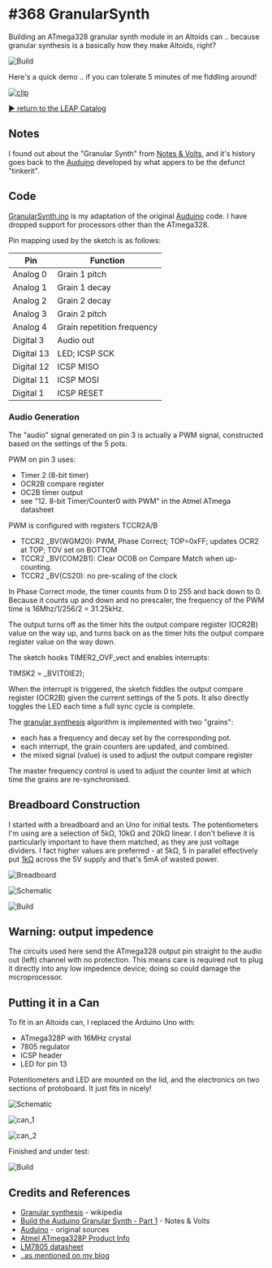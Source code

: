 # #368 GranularSynth

Building an ATmega328 granular synth module in an Altoids can .. because granular synthesis is a basically how they make Altoids, right?

![Build](./assets/GranularSynth_build.jpg?raw=true)

Here's a quick demo .. if you can tolerate 5 minutes of me fiddling around!

[![clip](http://img.youtube.com/vi/1UOCTyM_3Ns/0.jpg)](http://www.youtube.com/watch?v=1UOCTyM_3Ns)

[:arrow_forward: return to the LEAP Catalog](https://leap.tardate.com)

## Notes

I found out about the "Granular Synth" from [Notes & Volts](http://www.notesandvolts.com/2014/07/build-auduino-granular-synth-part-1.html),
and it's history goes back to the [Auduino](http://code.google.com/p/tinkerit/wiki/Auduino) developed by
what appers to be the defunct "tinkerit".


## Code

[GranularSynth.ino](./GranularSynth.ino) is my adaptation of the original [Auduino](http://code.google.com/p/tinkerit/wiki/Auduino) code.
I have dropped support for processors other than the ATmega328.

Pin mapping used by the sketch is as follows:

| Pin        | Function                   |
|------------|----------------------------|
| Analog 0   | Grain 1 pitch              |
| Analog 1   | Grain 1 decay              |
| Analog 2   | Grain 2 decay              |
| Analog 3   | Grain 2 pitch              |
| Analog 4   | Grain repetition frequency |
| Digital 3  | Audio out                  |
| Digital 13 | LED; ICSP SCK              |
| Digital 12 | ICSP MISO                  |
| Digital 11 | ICSP MOSI                  |
| Digital 1  | ICSP RESET                 |


### Audio Generation

The "audio" signal generated on pin 3 is actually a PWM signal, constructed based on the settings of the 5 pots.

PWM on pin 3 uses:

* Timer 2 (8-bit timer)
* OCR2B compare register
* OC2B timer output
* see "12. 8-bit Timer/Counter0 with PWM" in the Atmel ATmega datasheet

PWM is configured with registers TCCR2A/B

* TCCR2 _BV(WGM20): PWM, Phase Correct; TOP=0xFF; updates OCR2 at TOP; TOV set on BOTTOM
* TCCR2 _BV(COM2B1): Clear OC0B on Compare Match when up-counting.
* TCCR2 _BV(CS20): no pre-scaling of the clock

In Phase Correct mode, the timer counts from 0 to 255 and back down to 0.
Because it counts up and down and no prescaler, the frequency of the PWM time is 16Mhz/1/256/2 = 31.25kHz.

The output turns off as the timer hits the output compare register (OCR2B) value on the way up, and turns back on as the timer hits the output compare register value on the way down.

The sketch hooks TIMER2_OVF_vect and enables interrupts:

  TIMSK2 = _BV(TOIE2);

When the interrupt is triggered, the sketch fiddles the output compare register (OCR2B) given the current settings of the 5 pots.
It also directly toggles the LED each time a full sync cycle is complete.

The [granular synthesis](https://en.wikipedia.org/wiki/Granular_synthesis) algorithm is implemented with two "grains":

* each has a frequency and decay set by the corresponding pot.
* each interrupt, the grain counters are updated, and combined.
* the mixed signal (value) is used to adjust the output compare register

The master frequency control is used to adjust the counter limit at which time the grains are re-synchronised.


## Breadboard Construction

I started with a breadboard and an Uno for initial tests. The potentiometers I'm using are a selection of 5kΩ, 10kΩ and 20kΩ linear.
I don't believe it is particularly important to have them matched, as they are just voltage dividers.
I fact higher values are preferred - at 5kΩ, 5 in parallel effectively put [1kΩ](http://toolbox.tardate.com/?formula=5000%7C5000%7C5000%7C5000%7C5000#ResistorCalculator)
across the 5V supply and that's 5mA of wasted power.

![Breadboard](./assets/GranularSynth_breadboard_bb.jpg?raw=true)

![Schematic](./assets/GranularSynth_breadboard_schematic.jpg?raw=true)

![Build](./assets/GranularSynth_breadboard_build.jpg?raw=true)


## Warning: output impedence

The circuits used here send the ATmega328 output pin straight to the audio out (left) channel with no protection.
This means care is required not to plug it directly into any low impedence device; doing so could damage the microprocessor.


## Putting it in a Can

To fit in an Altoids can, I replaced the Arduino Uno with:

* ATmega328P with 16MHz crystal
* 7805 regulator
* ICSP header
* LED for pin 13

Potentiometers and LED are mounted on the lid, and the electronics on two sections of protoboard. It just fits in nicely!

![Schematic](./assets/GranularSynth_schematic.jpg?raw=true)

![can_1](./assets/can_1.jpg?raw=true)

![can_2](./assets/can_2.jpg?raw=true)

Finished and under test:

![Build](./assets/GranularSynth_build.jpg?raw=true)

## Credits and References
* [Granular synthesis](https://en.wikipedia.org/wiki/Granular_synthesis) - wikipedia
* [Build the Auduino Granular Synth - Part 1](http://www.notesandvolts.com/2014/07/build-auduino-granular-synth-part-1.html) - Notes & Volts
* [Auduino](http://code.google.com/p/tinkerit/wiki/Auduino) - original sources
* [Atmel ATmega328P Product Info](http://www.atmel.com/devices/ATMEGA328P.aspx)
* [LM7805 datasheet](http://www.futurlec.com/Linear/7805T.shtml)
* [..as mentioned on my blog](https://blog.tardate.com/2018/01/leap368-granular-synth.html)
